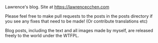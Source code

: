 Lawrence's blog. Site at https://lawrencecchen.com

Please feel free to make pull requests to the posts in the posts directory if you see any fixes that need to be made! (Or contribute translations etc)

Blog posts, including the text and all images made by myself, are released freely to the world under the WTFPL.
